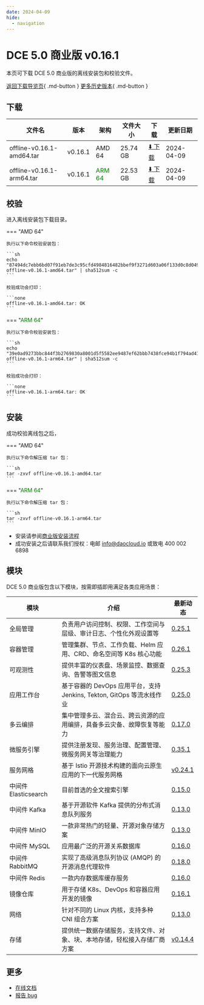 ```yaml
---
date: 2024-04-09
hide:
  - navigation
---
```


# DCE 5.0 商业版 v0.16.1

本页可下载 DCE 5.0 商业版的离线安装包和校验文件。

[返回下载导览页](../index.md#_2){ .md-button } [更多历史版本](./dce5-installer-history.md){ .md-button }

## 下载

| 文件名 | 版本 | 架构 | 文件大小 | 下载 | 更新日期 |
| ----- | --- | ---- | ------ | --- | -------- |
| offline-v0.16.1-amd64.tar | v0.16.1 | AMD 64 | 25.74 GB | [:arrow_down: 下载](https://qiniu-download-public.daocloud.io/DaoCloud_Enterprise/dce5/offline-v0.16.1-amd64.tar) | 2024-04-09 |
| offline-v0.16.1-arm64.tar | v0.16.1 | <font color="green">ARM 64</font> | 22.53 GB | [:arrow_down: 下载](https://qiniu-download-public.daocloud.io/DaoCloud_Enterprise/dce5/offline-v0.16.1-arm64.tar) | 2024-04-09 |

## 校验

进入离线安装包下载目录。

=== "AMD 64"

    执行以下命令校验安装包：

    ```sh
    echo "87494dc7ebb6bd07f91eb7de3c95cfd4984816482bbef9f3271d603a06f133d0c8d04983c197926560b1b32ae3d77673329514d9d7925705ad33bc9572de58a0  offline-v0.16.1-amd64.tar" | sha512sum -c
    ```

    校验成功会打印：

    ```none
    offline-v0.16.1-amd64.tar: OK
    ```

=== "<font color="green">ARM 64</font>"

    执行以下命令校验安装包：

    ```sh
    echo "39e0ad9273bbc844f3b2769830a8001d5f5582ee9487ef62bbb7438fce94b1f794ad4186d345b42a2b2f5829ee70d29c6a0853dc3d8ece5b1818ee80db33b116  offline-v0.16.1-arm64.tar" | sha512sum -c
    ```

    校验成功会打印：

    ```none
    offline-v0.16.1-arm64.tar: OK
    ```

## 安装

成功校验离线包之后，

=== "AMD 64"

    执行以下命令解压缩 tar 包：

    ```sh
    tar -zxvf offline-v0.16.1-amd64.tar
    ```

=== "<font color="green">ARM 64</font>"

    执行以下命令解压缩 tar 包：

    ```sh
    tar -zxvf offline-v0.16.1-arm64.tar
    ```

- 安装请参阅[商业版安装流程](../../install/commercial/start-install.md)
- 成功安装之后请联系我们授权：电邮 info@daocloud.io 或致电 400 002 6898

## 模块

DCE 5.0 商业版包含以下模块，按需即插即用满足各类应用场景：

| 模块 | 介绍 | 最新动态 |
| ---- | --- | ------- |
| 全局管理             | 负责用户访问控制、权限、工作空间与层级、审计日志、个性化外观设置等             | [0.25.1](../../ghippo/intro/release-notes.md#0251)    |
| 容器管理             | 管理集群、节点、工作负载、Helm 应用、CRD、命名空间等 K8s 核心功能        | [0.26.1](../../kpanda/intro/release-notes.md#0261)    |
| 可观测性             | 提供丰富的仪表盘、场景监控、数据查询、告警等图文信息                     | [0.25.3](../../insight/intro/releasenote.md#0253)     |
| 应用工作台           | 基于容器的 DevOps 应用平台，支持 Jenkins, Tekton, GitOps 等流水线作业    | [0.25.0](../../amamba/intro/release-notes.md#0250)      |
| 多云编排             | 集中管理多云、混合云、跨云资源的应用编排，具备多云灾备、故障恢复等能力   | [0.17.0](../../kairship/intro/release-notes.md#0170)         |
| 微服务引擎           | 提供注册发现、服务治理、配置管理、微服务网关等治理能力                   | [0.35.1](../../skoala/intro/release-notes.md#0351)             |
| 服务网格             | 基于 Istio 开源技术构建的面向云原生应用的下一代服务网格                  | [v0.24.1](../../mspider/intro/release-notes.md#v0241)          |
| 中间件 Elasticsearch | 目前首选的全文搜索引擎                                                   | [0.15.0](../../middleware/elasticsearch/release-notes.md#0150) |
| 中间件 Kafka         | 基于开源软件 Kafka 提供的分布式消息队列服务                              | [0.13.0](../../middleware/kafka/release-notes.md#0130)          |
| 中间件 MinIO         | 一款非常热门的轻量、开源对象存储方案                                     | [0.13.0](../../middleware/minio/release-notes.md#0130)          |
| 中间件 MySQL         | 应用最广泛的开源关系数据库                                               | [0.16.0](../../middleware/mysql/release-notes.md#0160)           |
| 中间件 RabbitMQ      | 实现了高级消息队列协议 (AMQP) 的开源消息代理软件                         | [0.18.0](../../middleware/rabbitmq/release-notes.md#0180)        |
| 中间件 Redis         | 一款内存数据库缓存服务                                                   | [0.16.0](../../middleware/redis/release-notes.md#0160)           |
| 镜像仓库             | 用于存储 K8s、DevOps 和容器应用开发的镜像                                | [0.16.1](../../dce/dce-rn/20230630.md)                            |
| 网络                 | 针对不同的 Linux 内核，支持多种 CNI 组合方案                             | [0.13.0](../../dce/dce-rn/20230630.md)                            |
| 存储                 | 提供统一数据存储服务，支持文件、对象、块、本地存储，轻松接入存储厂商方案 | [v0.14.4](../../dce/dce-rn/20230630.md)                            |

## 更多

- [在线文档](../../dce/index.md)
- [报告 bug](https://github.com/DaoCloud/DaoCloud-docs/issues)
